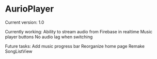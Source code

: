 # AurioPlayer

Current version: 1.0

Currently working:
Ability to stream audio from Firebase in realtime
Music player buttons
No audio lag when switching

Future tasks:
Add music progress bar
Reorganize home page
Remake SongListView
